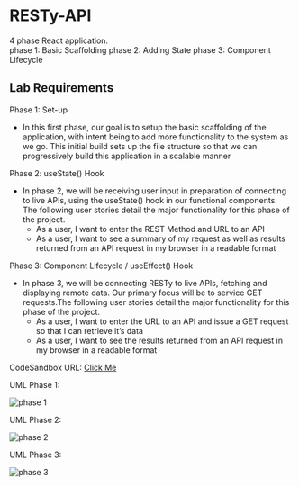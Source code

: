 # RESTy-API

4 phase React application.  
phase 1: Basic Scaffolding
phase 2: Adding State
phase 3: Component Lifecycle

## Lab Requirements

Phase 1: Set-up

- In this first phase, our goal is to setup the basic scaffolding of the application, with intent being to add more functionality to the system as we go. This initial build sets up the file structure so that we can progressively build this application in a scalable manner  

Phase 2: useState() Hook

- In phase 2, we will be receiving user input in preparation of connecting to live APIs, using the useState() hook in our functional components. The following user stories detail the major functionality for this phase of the project.
  - As a user, I want to enter the REST Method and URL to an API
  - As a user, I want to see a summary of my request as well as results returned from an API request in my browser in a readable format

Phase 3: Component Lifecycle / useEffect() Hook  

- In phase 3, we will be connecting RESTy to live APIs, fetching and displaying remote data. Our primary focus will be to service GET requests.The following user stories detail the major functionality for this phase of the project.  
  - As a user, I want to enter the URL to an API and issue a GET request so that I can retrieve it’s data  
  - As a user, I want to see the results returned from an API request in my browser in a readable format  

CodeSandbox URL: [Click Me](https://enus1.csb.app/)

UML Phase 1:

![phase 1](../src/images/RESTy.jpg)

UML Phase 2:

![phase 2](../src/images/RESTy2.jpg)

UML Phase 3:  

![phase 3](../src/images/RESTy3.jpg)
